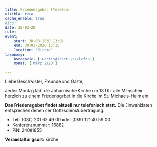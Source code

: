 ```yaml
---
title: Friedensgebet (Telefon)
visible: true
cache_enable: true
#ics: 
date: 30-03-20
rule: 
event:
	start: 30-03-2020 13:00
	end: 30-03-2020 13:15
	location: 'Kirche'
taxonomy:
	kategorie: ['Gottesdienst','Telefon']
	monat: ['März 2020']

---
```

Liebe Geschwister, Freunde und Gäste,

Jeden Montag lädt die Johannische Kirche um 13 Uhr alle Menschen herzlich zu einem Friedensgebet in die Kirche im St.-Michaels-Heim ein.

**Das Friedensgebet findet aktuell nur telefonisch statt.** Die Einwahldaten entsprechen denen der Gottesdienstübertragung:
* Tel.: (030) 201 63 49 00 oder (089) 121 40 59 00
* Konferenznummer: 16882
* PIN: 24081855



**Veranstaltungsort:** Kirche

